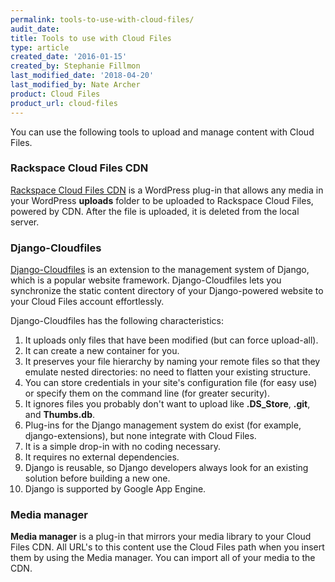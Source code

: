 ```yaml
---
permalink: tools-to-use-with-cloud-files/
audit_date:
title: Tools to use with Cloud Files
type: article
created_date: '2016-01-15'
created_by: Stephanie Fillmon
last_modified_date: '2018-04-20'
last_modified_by: Nate Archer
product: Cloud Files
product_url: cloud-files
---
```


You can use the following tools to upload and manage content with Cloud Files.

### Rackspace Cloud Files CDN

[Rackspace Cloud Files CDN](https://wordpress.org/plugins/rackspace-cloud-files-cdn/)
is a WordPress plug-in that allows any media in your WordPress **uploads** folder
to be uploaded to Rackspace Cloud Files, powered by CDN. After the file is
uploaded, it is deleted from the local server.

### Django-Cloudfiles

[Django-Cloudfiles](https://github.com/rossdakin/django-cloudfiles/) is an
extension to the management system of Django, which is a popular website framework.
Django-Cloudfiles lets you synchronize the static content directory of your
Django-powered website to your Cloud Files account effortlessly.

Django-Cloudfiles has the following characteristics:

   1. It uploads only files that have been modified (but can force upload-all).
   2. It can create a new container for you.
   3. It preserves your file hierarchy by naming your remote files so that they emulate nested directories: no need to flatten your existing structure.
   4. You can store credentials in your site's configuration file (for easy use) or specify them on the command line (for greater security).
   5. It ignores files you probably don't want to upload like **.DS_Store**, **.git**, and **Thumbs.db**.
   6. Plug-ins for the Django management system do exist (for example, django-extensions), but none integrate with Cloud Files.
   7. It is a simple drop-in with no coding necessary.
   8. It requires no external dependencies.
   9. Django is reusable, so Django developers always look for an existing solution before building a new one.
   10. Django is supported by Google App Engine.
   
### Media manager

**Media manager** is a plug-in that mirrors your media library to your Cloud Files CDN.
All URL's to this content use the Cloud Files path when you insert them
by using the Media manager. You can import all of your media to the CDN.
